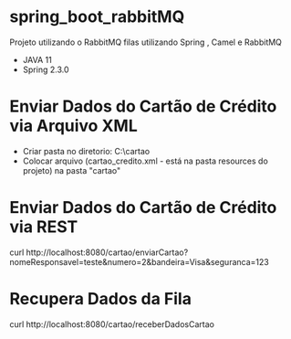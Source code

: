 # spring_boot_rabbitMQ
Projeto utilizando o RabbitMQ filas utilizando Spring , Camel e RabbitMQ
 - JAVA 11
 - Spring 2.3.0

# Enviar Dados do Cartão de Crédito via Arquivo XML
 - Criar pasta no diretorio: C:\cartao
 - Colocar arquivo (cartao_credito.xml - está na pasta resources do projeto) na pasta "cartao"
 
# Enviar Dados do Cartão de Crédito via REST
curl http://localhost:8080/cartao/enviarCartao?nomeResponsavel=teste&numero=2&bandeira=Visa&seguranca=123

# Recupera Dados da Fila
curl http://localhost:8080/cartao/receberDadosCartao

